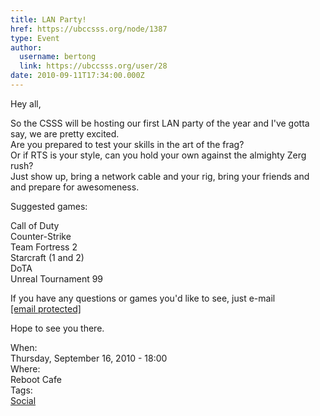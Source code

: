 ```yaml
---
title: LAN Party! 
href: https://ubccsss.org/node/1387
type: Event
author:
  username: bertong
  link: https://ubccsss.org/user/28
date: 2010-09-11T17:34:00.000Z
---
```


<div class="field field-name-body field-type-text-with-summary field-label-hidden"><div class="field-items"><div class="field-item even"><p>Hey all,</p>
<p>So the CSSS will be hosting our first LAN party of the year and I&apos;ve gotta say, we are pretty excited.<br>
Are you prepared to test your skills in the art of the frag?<br>
Or if RTS is your style, can you hold your own against the almighty Zerg rush?<br>
Just show up, bring a network cable and your rig, bring your friends and and prepare for awesomeness.</p>
<p>Suggested games:</p>
<p>Call of Duty<br>
Counter-Strike<br>
Team Fortress 2<br>
Starcraft (1 and 2)<br>
DoTA<br>
Unreal Tournament 99</p>
<p>If you have any questions or games you&apos;d like to see, just e-mail <a href="/cdn-cgi/l/email-protection" class="__cf_email__" data-cfemail="691f191a291d010c0a1c0b0c470a08">[email&#xA0;protected]</a></p>
<p>Hope to see you there.</p>
</div></div></div><div class="field field-name-field-dates field-type-datetime field-label-above"><div class="field-label">When:&#xA0;</div><div class="field-items"><div class="field-item even"><span class="date-display-single">Thursday, September 16, 2010 - 18:00</span></div></div></div><div class="field field-name-field-location field-type-text field-label-above"><div class="field-label">Where:&#xA0;</div><div class="field-items"><div class="field-item even">Reboot Cafe</div></div></div>    <footer>
    <div class="field field-name-field-tags field-type-taxonomy-term-reference field-label-above"><div class="field-label">Tags:&#xA0;</div><div class="field-items"><div class="field-item even"><a href="/social">Social</a></div></div></div>      </footer>